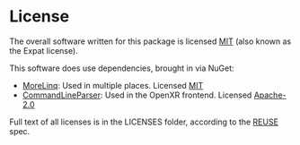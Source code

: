 # License

<!--
Copyright 2021 Collabora, Ltd

SPDX-License-Identifier: MIT
-->

The overall software written for this package is licensed [MIT][] (also known as
the Expat license).

This software does use dependencies, brought in via NuGet:

- [MoreLinq][]: Used in multiple places. Licensed [MIT][]
- [CommandLineParser][]: Used in the OpenXR frontend. Licensed [Apache-2.0][]

[MIT]: https://spdx.org/licenses/MIT.html
[Apache-2.0]: https://spdx.org/licenses/Apache-2.0.html
[MoreLinq]: https://morelinq.github.io/
[CommandLineParser]: https://github.com/commandlineparser/commandline

Full text of all licenses is in the LICENSES folder, according to the [REUSE][]
spec.

[REUSE]: https://reuse.software
